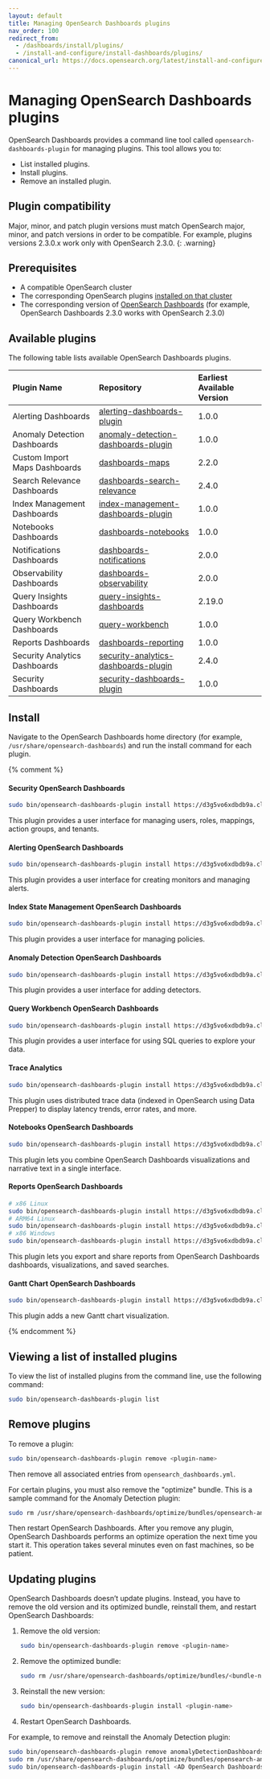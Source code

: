 ```yaml
---
layout: default
title: Managing OpenSearch Dashboards plugins
nav_order: 100
redirect_from: 
  - /dashboards/install/plugins/
  - /install-and-configure/install-dashboards/plugins/
canonical_url: https://docs.opensearch.org/latest/install-and-configure/install-dashboards/plugins/
---
```


# Managing OpenSearch Dashboards plugins

OpenSearch Dashboards provides a command line tool called `opensearch-dashboards-plugin` for managing plugins. This tool allows you to:

- List installed plugins.
- Install plugins.
- Remove an installed plugin.

## Plugin compatibility

Major, minor, and patch plugin versions must match OpenSearch major, minor, and patch versions in order to be compatible. For example, plugins versions 2.3.0.x work only with OpenSearch 2.3.0.
{: .warning}

## Prerequisites

- A compatible OpenSearch cluster
- The corresponding OpenSearch plugins [installed on that cluster]({{site.url}}{{site.baseurl}}/opensearch/install/plugins/)
- The corresponding version of [OpenSearch Dashboards]({{site.url}}{{site.baseurl}}/) (for example, OpenSearch Dashboards 2.3.0 works with OpenSearch 2.3.0)

## Available plugins

The following table lists available OpenSearch Dashboards plugins.

| Plugin Name | Repository | Earliest Available Version |
| :--- | :--- | :--- |
| Alerting Dashboards | [alerting-dashboards-plugin](https://github.com/opensearch-project/alerting-dashboards-plugin) | 1.0.0 |
| Anomaly Detection Dashboards | [anomaly-detection-dashboards-plugin](https://github.com/opensearch-project/anomaly-detection-dashboards-plugin) | 1.0.0 |
| Custom Import Maps Dashboards | [dashboards-maps](https://github.com/opensearch-project/dashboards-maps) | 2.2.0 |
| Search Relevance Dashboards | [dashboards-search-relevance](https://github.com/opensearch-project/dashboards-search-relevance) | 2.4.0 |
| Index Management Dashboards | [index-management-dashboards-plugin](https://github.com/opensearch-project/index-management-dashboards-plugin) | 1.0.0 |
| Notebooks Dashboards | [dashboards-notebooks](https://github.com/opensearch-project/dashboards-notebooks) | 1.0.0 |
| Notifications Dashboards | [dashboards-notifications](https://github.com/opensearch-project/dashboards-notifications) | 2.0.0 |
| Observability Dashboards | [dashboards-observability](https://github.com/opensearch-project/dashboards-observability) | 2.0.0 |
| Query Insights Dashboards | [query-insights-dashboards](https://github.com/opensearch-project/query-insights-dashboards) | 2.19.0 |
| Query Workbench Dashboards | [query-workbench](https://github.com/opensearch-project/dashboards-query-workbench) | 1.0.0 |
| Reports Dashboards | [dashboards-reporting](https://github.com/opensearch-project/dashboards-reporting) | 1.0.0 |
| Security Analytics Dashboards | [security-analytics-dashboards-plugin](https://github.com/opensearch-project/security-analytics-dashboards-plugin)| 2.4.0 |
| Security Dashboards | [security-dashboards-plugin](https://github.com/opensearch-project/security-dashboards-plugin) | 1.0.0 |

## Install

Navigate to the OpenSearch Dashboards home directory (for example, `/usr/share/opensearch-dashboards`) and run the install command for each plugin.

{% comment %}

#### Security OpenSearch Dashboards

```bash
sudo bin/opensearch-dashboards-plugin install https://d3g5vo6xdbdb9a.cloudfront.net/downloads/opensearch-dashboards-plugins/opensearch-security/opensearchSecurityOpenSearch Dashboards-{{site.opensearch_major_minor_version}}.0.1.zip
```

This plugin provides a user interface for managing users, roles, mappings, action groups, and tenants.

#### Alerting OpenSearch Dashboards

```bash
sudo bin/opensearch-dashboards-plugin install https://d3g5vo6xdbdb9a.cloudfront.net/downloads/opensearch-dashboards-plugins/opensearch-alerting/opensearchAlertingOpenSearch Dashboards-{{site.opensearch_major_minor_version}}.0.0.zip
```

This plugin provides a user interface for creating monitors and managing alerts.

#### Index State Management OpenSearch Dashboards

```bash
sudo bin/opensearch-dashboards-plugin install https://d3g5vo6xdbdb9a.cloudfront.net/downloads/opensearch-dashboards-plugins/opensearch-index-management/opensearchIndexManagementOpenSearch Dashboards-{{site.opensearch_major_minor_version}}.0.1.zip
```

This plugin provides a user interface for managing policies.

#### Anomaly Detection OpenSearch Dashboards

```bash
sudo bin/opensearch-dashboards-plugin install https://d3g5vo6xdbdb9a.cloudfront.net/downloads/opensearch-dashboards-plugins/opensearch-anomaly-detection/opensearchAnomalyDetectionOpenSearch Dashboards-{{site.opensearch_major_minor_version}}.0.0.zip
```

This plugin provides a user interface for adding detectors.

#### Query Workbench OpenSearch Dashboards

```bash
sudo bin/opensearch-dashboards-plugin install https://d3g5vo6xdbdb9a.cloudfront.net/downloads/opensearch-dashboards-plugins/opensearch-query-workbench/opensearchQueryWorkbenchOpenSearch Dashboards-{{site.opensearch_major_minor_version}}.0.0.zip
```

This plugin provides a user interface for using SQL queries to explore your data.

#### Trace Analytics

```bash
sudo bin/opensearch-dashboards-plugin install https://d3g5vo6xdbdb9a.cloudfront.net/downloads/opensearch-dashboards-plugins/opensearch-trace-analytics/opensearchTraceAnalyticsOpenSearch Dashboards-{{site.opensearch_major_minor_version}}.2.0.zip
```

This plugin uses distributed trace data (indexed in OpenSearch using Data Prepper) to display latency trends, error rates, and more.

#### Notebooks OpenSearch Dashboards

```bash
sudo bin/opensearch-dashboards-plugin install https://d3g5vo6xdbdb9a.cloudfront.net/downloads/opensearch-dashboards-plugins/opensearch-notebooks/opensearchNotebooksOpenSearch Dashboards-{{site.opensearch_major_minor_version}}.2.0.zip
```

This plugin lets you combine OpenSearch Dashboards visualizations and narrative text in a single interface.

#### Reports OpenSearch Dashboards

```bash
# x86 Linux
sudo bin/opensearch-dashboards-plugin install https://d3g5vo6xdbdb9a.cloudfront.net/downloads/opensearch-dashboards-plugins/opensearch-reports/linux/x64/opensearchReportsOpenSearch Dashboards-{{site.opensearch_major_minor_version}}.2.0-linux-x64.zip
# ARM64 Linux
sudo bin/opensearch-dashboards-plugin install https://d3g5vo6xdbdb9a.cloudfront.net/downloads/opensearch-dashboards-plugins/opensearch-reports/linux/arm64/opensearchReportsOpenSearch Dashboards-{{site.opensearch_major_minor_version}}.2.0-linux-arm64.zip
# x86 Windows
sudo bin/opensearch-dashboards-plugin install https://d3g5vo6xdbdb9a.cloudfront.net/downloads/opensearch-dashboards-plugins/opensearch-reports/windows/x64/opensearchReportsOpenSearch Dashboards-{{site.opensearch_major_minor_version}}.2.0-windows-x64.zip
```

This plugin lets you export and share reports from OpenSearch Dashboards dashboards, visualizations, and saved searches.

#### Gantt Chart OpenSearch Dashboards

```bash
sudo bin/opensearch-dashboards-plugin install https://d3g5vo6xdbdb9a.cloudfront.net/downloads/opensearch-dashboards-plugins/opensearch-gantt-chart/opensearchGanttChartOpenSearch Dashboards-{{site.opensearch_major_minor_version}}.0.0.zip
```

This plugin adds a new Gantt chart visualization.

{% endcomment %}

## Viewing a list of installed plugins

To view the list of installed plugins from the command line, use the following command:

```bash
sudo bin/opensearch-dashboards-plugin list
```

## Remove plugins

To remove a plugin:

```bash
sudo bin/opensearch-dashboards-plugin remove <plugin-name>
```

Then remove all associated entries from `opensearch_dashboards.yml`.

For certain plugins, you must also remove the "optimize" bundle. This is a sample command for the Anomaly Detection plugin:

```bash
sudo rm /usr/share/opensearch-dashboards/optimize/bundles/opensearch-anomaly-detection-opensearch-dashboards.*
```

Then restart OpenSearch Dashboards. After you remove any plugin, OpenSearch Dashboards performs an optimize operation the next time you start it. This operation takes several minutes even on fast machines, so be patient.

## Updating plugins

OpenSearch Dashboards doesn’t update plugins. Instead, you have to remove the old version and its optimized bundle, reinstall them, and restart OpenSearch Dashboards:

1. Remove the old version:

   ```bash
   sudo bin/opensearch-dashboards-plugin remove <plugin-name>
   ```

1. Remove the optimized bundle:

   ```bash
   sudo rm /usr/share/opensearch-dashboards/optimize/bundles/<bundle-name>
   ```

1. Reinstall the new version:

   ```bash
   sudo bin/opensearch-dashboards-plugin install <plugin-name>
   ```

1. Restart OpenSearch Dashboards.

For example, to remove and reinstall the Anomaly Detection plugin:

```bash
sudo bin/opensearch-dashboards-plugin remove anomalyDetectionDashboards
sudo rm /usr/share/opensearch-dashboards/optimize/bundles/opensearch-anomaly-detection-opensearch-dashboards.*
sudo bin/opensearch-dashboards-plugin install <AD OpenSearch Dashboards plugin artifact URL>
```
